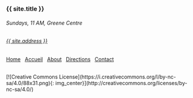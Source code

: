
### {{ site.title }}

###### Sundays, 11 AM, Greene Centre<br>
###### [{{ site.address }}](/directions.html)

[Home](/index.html) &nbsp;&nbsp;[Accueil](/index-fr.html) &nbsp;&nbsp;[About](/intro.html) &nbsp;&nbsp;[Directions](/directions.html) &nbsp;&nbsp;[Contact](/contact.html)

<br>
[![Creative Commons License](https://i.creativecommons.org/l/by-nc-sa/4.0/88x31.png){: img_center}](http://creativecommons.org/licenses/by-nc-sa/4.0/)
